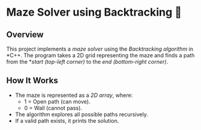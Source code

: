 # Maze Solver using Backtracking 🏁

## Overview
This project implements a *maze solver* using the *Backtracking algorithm* in *C++. The program takes a 2D grid representing the maze and finds a path from the **start (top-left corner)* to the *end (bottom-right corner)*.

## How It Works
- The maze is represented as a *2D array*, where:
  - 1 = Open path (can move).
  - 0 = Wall (cannot pass).
- The algorithm explores all possible paths recursively.
- If a valid path exists, it prints the solution.
